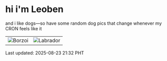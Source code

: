 # hi i'm Leoben

and i like dogs—so have some random dog pics that change whenever my CRON feels like it

|  |  |
|--------|----------|
| ![Borzoi](https://random-dog-vercel.vercel.app/api/random-borzoi?v=1755955948) | ![Labrador](https://random-dog-vercel.vercel.app/api/random-labrador?v=1755955948) |

Last updated: 2025-08-23 21:32 PHT
